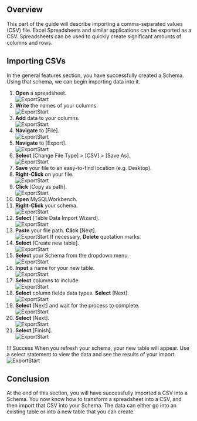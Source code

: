 ## Overview

This part of the guide will describe importing a comma-separated values (CSV) file. Excel Spreadsheets and similar applications can be exported as a CSV. Spreadsheets can be used to quickly create significant amounts of columns and rows.

## Importing CSVs

In the general features section, you have successfully created a Schema. Using that schema, we can begin importing data into it.

1. **Open** a spreadsheet. <br>
![ExportStart](./images/CSVSpreadsheet.jpg)
2. **Write** the names of your columns. <br>
![ExportStart](./images/CSVColumnNames.jpg)
3. **Add** data to your columns. <br>
![ExportStart](./images/CSVColumnData.jpg)
4. **Navigate** to [File]. <br>
![ExportStart](./images/CSVNavFile.jpg)
5. **Navigate** to [Export]. <br>
![ExportStart](./images/CSVNavToExport.jpg)
6. **Select** [Change File Type] > [CSV] > [Save As]. <br>
![ExportStart](./images/CSVSaveFileType.jpg)
7. **Save** your file to an easy-to-find location (e.g. Desktop).
8. **Right-Click** on your file. <br>
![ExportStart](./images/CSVIcon.jpg)
9. **Click** [Copy as path]. <br>
![ExportStart](./images/CSVCopyAsPath.jpg)
10. **Open** MySQLWorkbench.
11. **Right-Click** your schema. <br>
![ExportStart](./images/CSVRClickSchema.jpg)
12. **Select** [Table Data Import Wizard]. <br>
![ExportStart](./images/CSVImportWIzard.jpg)
13. **Paste** your file path. **Click** [Next].<br>
![ExportStart](./images/CSVPasteFilePath.jpg)
    If necessary, **Delete** quotation marks.  
14. **Select** [Create new table]. <br>
![ExportStart](./images/CSVCreateNewTable.jpg)
15. **Select** your Schema from the dropdown menu. <br>
![ExportStart](./images/CSVSelectSchema.jpg)
16. **Input** a name for your new table. <br>
![ExportStart](./images/CSVInputTableName.jpg)
17. **Select** columns to include. <br>
![ExportStart](./images/CSVSelectColumns.jpg)
18. **Select** column fields data types. **Select** [Next].<br>
![ExportStart](./images/CSVSelectColumnFields.jpg)
19. **Select** [Next] and wait for the process to complete.<br>
![ExportStart](./images/CSVFinishNext.jpg)
20. **Select** [Next]. <br>
![ExportStart](./images/CSVFinishResults.jpg)
21. **Select** [Finish]. <br>
![ExportStart](./images/CSVFinishFinal.jpg)

!!! Success
    When you refresh your schema, your new table will appear. Use a select statement to view the data and see the results of your import.<br>
    ![ExportStart](./images/CSVOutcome.jpg)

## Conclusion

At the end of this section, you will have successfully imported a CSV into a Schema. You now know how to transform a spreadsheet into a CSV, and then import that CSV into your Schema. The data can either go into an existing table or into a new table that you can create.
